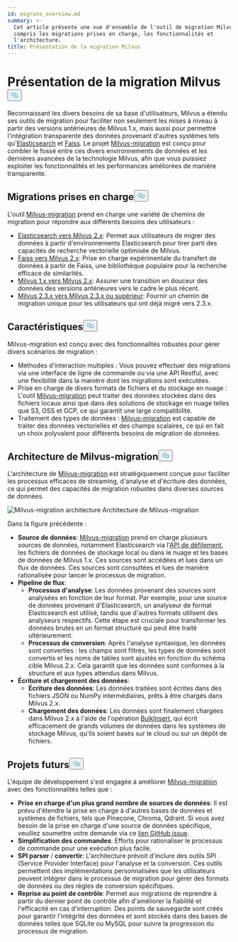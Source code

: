 ```yaml
---
id: migrate_overview.md
summary: >-
  Cet article présente une vue d'ensemble de l'outil de migration Milvus, y
  compris les migrations prises en charge, les fonctionnalités et
  l'architecture.
title: Présentation de la migration Milvus
---
```

<h1 id="Milvus-Migration-Overview" class="common-anchor-header">Présentation de la migration Milvus<button data-href="#Milvus-Migration-Overview" class="anchor-icon" translate="no">
      <svg translate="no"
        aria-hidden="true"
        focusable="false"
        height="20"
        version="1.1"
        viewBox="0 0 16 16"
        width="16"
      >
        <path
          fill="#0092E4"
          fill-rule="evenodd"
          d="M4 9h1v1H4c-1.5 0-3-1.69-3-3.5S2.55 3 4 3h4c1.45 0 3 1.69 3 3.5 0 1.41-.91 2.72-2 3.25V8.59c.58-.45 1-1.27 1-2.09C10 5.22 8.98 4 8 4H4c-.98 0-2 1.22-2 2.5S3 9 4 9zm9-3h-1v1h1c1 0 2 1.22 2 2.5S13.98 12 13 12H9c-.98 0-2-1.22-2-2.5 0-.83.42-1.64 1-2.09V6.25c-1.09.53-2 1.84-2 3.25C6 11.31 7.55 13 9 13h4c1.45 0 3-1.69 3-3.5S14.5 6 13 6z"
        ></path>
      </svg>
    </button></h1><p>Reconnaissant les divers besoins de sa base d'utilisateurs, Milvus a étendu ses outils de migration pour faciliter non seulement les mises à niveau à partir des versions antérieures de Milvus 1.x, mais aussi pour permettre l'intégration transparente des données provenant d'autres systèmes tels qu'<a href="https://www.elastic.co/guide/en/elasticsearch/reference/current/elasticsearch-intro.html">Elasticsearch</a> et <a href="https://github.com/facebookresearch/faiss">Faiss</a>. Le projet <a href="https://github.com/zilliztech/milvus-migration">Milvus-migration</a> est conçu pour combler le fossé entre ces divers environnements de données et les dernières avancées de la technologie Milvus, afin que vous puissiez exploiter les fonctionnalités et les performances améliorées de manière transparente.</p>
<h2 id="Supported-migrations" class="common-anchor-header">Migrations prises en charge<button data-href="#Supported-migrations" class="anchor-icon" translate="no">
      <svg translate="no"
        aria-hidden="true"
        focusable="false"
        height="20"
        version="1.1"
        viewBox="0 0 16 16"
        width="16"
      >
        <path
          fill="#0092E4"
          fill-rule="evenodd"
          d="M4 9h1v1H4c-1.5 0-3-1.69-3-3.5S2.55 3 4 3h4c1.45 0 3 1.69 3 3.5 0 1.41-.91 2.72-2 3.25V8.59c.58-.45 1-1.27 1-2.09C10 5.22 8.98 4 8 4H4c-.98 0-2 1.22-2 2.5S3 9 4 9zm9-3h-1v1h1c1 0 2 1.22 2 2.5S13.98 12 13 12H9c-.98 0-2-1.22-2-2.5 0-.83.42-1.64 1-2.09V6.25c-1.09.53-2 1.84-2 3.25C6 11.31 7.55 13 9 13h4c1.45 0 3-1.69 3-3.5S14.5 6 13 6z"
        ></path>
      </svg>
    </button></h2><p>L'outil <a href="https://github.com/zilliztech/milvus-migration">Milvus-migration</a> prend en charge une variété de chemins de migration pour répondre aux différents besoins des utilisateurs :</p>
<ul>
<li><a href="/docs/fr/es2m.md">Elasticsearch vers Milvus 2.x</a>: Permet aux utilisateurs de migrer des données à partir d'environnements Elasticsearch pour tirer parti des capacités de recherche vectorielle optimisée de Milvus.</li>
<li><a href="/docs/fr/f2m.md">Faiss vers Milvus 2.x</a>: Prise en charge expérimentale du transfert de données à partir de Faiss, une bibliothèque populaire pour la recherche efficace de similarités.</li>
<li><a href="/docs/fr/m2m.md">Milvus 1.x vers Milvus 2.x</a>: Assurer une transition en douceur des données des versions antérieures vers le cadre le plus récent.</li>
<li><a href="/docs/fr/from-m2x.md">Milvus 2.3.x vers Milvus 2.3.x ou supérieur</a>: Fournir un chemin de migration unique pour les utilisateurs qui ont déjà migré vers 2.3.x.</li>
</ul>
<h2 id="Features" class="common-anchor-header">Caractéristiques<button data-href="#Features" class="anchor-icon" translate="no">
      <svg translate="no"
        aria-hidden="true"
        focusable="false"
        height="20"
        version="1.1"
        viewBox="0 0 16 16"
        width="16"
      >
        <path
          fill="#0092E4"
          fill-rule="evenodd"
          d="M4 9h1v1H4c-1.5 0-3-1.69-3-3.5S2.55 3 4 3h4c1.45 0 3 1.69 3 3.5 0 1.41-.91 2.72-2 3.25V8.59c.58-.45 1-1.27 1-2.09C10 5.22 8.98 4 8 4H4c-.98 0-2 1.22-2 2.5S3 9 4 9zm9-3h-1v1h1c1 0 2 1.22 2 2.5S13.98 12 13 12H9c-.98 0-2-1.22-2-2.5 0-.83.42-1.64 1-2.09V6.25c-1.09.53-2 1.84-2 3.25C6 11.31 7.55 13 9 13h4c1.45 0 3-1.69 3-3.5S14.5 6 13 6z"
        ></path>
      </svg>
    </button></h2><p>Milvus-migration est conçu avec des fonctionnalités robustes pour gérer divers scénarios de migration :</p>
<ul>
<li>Méthodes d'interaction multiples : Vous pouvez effectuer des migrations via une interface de ligne de commande ou via une API Restful, avec une flexibilité dans la manière dont les migrations sont exécutées.</li>
<li>Prise en charge de divers formats de fichiers et du stockage en nuage : L'outil <a href="https://github.com/zilliztech/milvus-migration">Milvus-migration</a> peut traiter des données stockées dans des fichiers locaux ainsi que dans des solutions de stockage en nuage telles que S3, OSS et GCP, ce qui garantit une large compatibilité.</li>
<li>Traitement des types de données : <a href="https://github.com/zilliztech/milvus-migration">Milvus-migration</a> est capable de traiter des données vectorielles et des champs scalaires, ce qui en fait un choix polyvalent pour différents besoins de migration de données.</li>
</ul>
<h2 id="Architecture" class="common-anchor-header">Architecture de Milvus-migration<button data-href="#Architecture" class="anchor-icon" translate="no">
      <svg translate="no"
        aria-hidden="true"
        focusable="false"
        height="20"
        version="1.1"
        viewBox="0 0 16 16"
        width="16"
      >
        <path
          fill="#0092E4"
          fill-rule="evenodd"
          d="M4 9h1v1H4c-1.5 0-3-1.69-3-3.5S2.55 3 4 3h4c1.45 0 3 1.69 3 3.5 0 1.41-.91 2.72-2 3.25V8.59c.58-.45 1-1.27 1-2.09C10 5.22 8.98 4 8 4H4c-.98 0-2 1.22-2 2.5S3 9 4 9zm9-3h-1v1h1c1 0 2 1.22 2 2.5S13.98 12 13 12H9c-.98 0-2-1.22-2-2.5 0-.83.42-1.64 1-2.09V6.25c-1.09.53-2 1.84-2 3.25C6 11.31 7.55 13 9 13h4c1.45 0 3-1.69 3-3.5S14.5 6 13 6z"
        ></path>
      </svg>
    </button></h2><p>L'architecture de <a href="https://github.com/zilliztech/milvus-migration">Milvus-migration</a> est stratégiquement conçue pour faciliter les processus efficaces de streaming, d'analyse et d'écriture des données, ce qui permet des capacités de migration robustes dans diverses sources de données.</p>
<p>
  
   <span class="img-wrapper"> <img translate="no" src="/docs/v2.5.x/assets/milvus-migration-architecture.jpeg" alt="Milvus-migration architecture" class="doc-image" id="milvus-migration-architecture" />
   </span> <span class="img-wrapper"> <span>Architecture de Milvus-migration</span> </span></p>
<p>Dans la figure précédente :</p>
<ul>
<li><strong>Source de données</strong>: <a href="https://github.com/zilliztech/milvus-migration">Milvus-migration</a> prend en charge plusieurs sources de données, notamment Elasticsearch via l'<a href="https://www.elastic.co/guide/en/elasticsearch/reference/current/scroll-api.html">API de défilement</a>, les fichiers de données de stockage local ou dans le nuage et les bases de données de Milvus 1.x. Ces sources sont accédées et lues dans un flux de données. Ces sources sont consultées et lues de manière rationalisée pour lancer le processus de migration.</li>
<li><strong>Pipeline de flux</strong>:<ul>
<li><strong>Processus d'analyse</strong>: Les données provenant des sources sont analysées en fonction de leur format. Par exemple, pour une source de données provenant d'Elasticsearch, un analyseur de format Elasticsearch est utilisé, tandis que d'autres formats utilisent des analyseurs respectifs. Cette étape est cruciale pour transformer les données brutes en un format structuré qui peut être traité ultérieurement.</li>
<li><strong>Processus de conversion</strong>: Après l'analyse syntaxique, les données sont converties : les champs sont filtrés, les types de données sont convertis et les noms de tables sont ajustés en fonction du schéma cible Milvus 2.x. Cela garantit que les données sont conformes à la structure et aux types attendus dans Milvus.</li>
</ul></li>
<li><strong>Écriture et chargement des données</strong>:<ul>
<li><strong>Écriture des données</strong>: Les données traitées sont écrites dans des fichiers JSON ou NumPy intermédiaires, prêts à être chargés dans Milvus 2.x.</li>
<li><strong>Chargement des données</strong>: Les données sont finalement chargées dans Milvus 2.x à l'aide de l'opération <a href="https://milvus.io/api-reference/pymilvus/v2.4.x/ORM/utility/do_bulk_insert.md">BulkInsert</a>, qui écrit efficacement de grands volumes de données dans les systèmes de stockage Milvus, qu'ils soient basés sur le cloud ou sur un dépôt de fichiers.</li>
</ul></li>
</ul>
<h2 id="Future-plans" class="common-anchor-header">Projets futurs<button data-href="#Future-plans" class="anchor-icon" translate="no">
      <svg translate="no"
        aria-hidden="true"
        focusable="false"
        height="20"
        version="1.1"
        viewBox="0 0 16 16"
        width="16"
      >
        <path
          fill="#0092E4"
          fill-rule="evenodd"
          d="M4 9h1v1H4c-1.5 0-3-1.69-3-3.5S2.55 3 4 3h4c1.45 0 3 1.69 3 3.5 0 1.41-.91 2.72-2 3.25V8.59c.58-.45 1-1.27 1-2.09C10 5.22 8.98 4 8 4H4c-.98 0-2 1.22-2 2.5S3 9 4 9zm9-3h-1v1h1c1 0 2 1.22 2 2.5S13.98 12 13 12H9c-.98 0-2-1.22-2-2.5 0-.83.42-1.64 1-2.09V6.25c-1.09.53-2 1.84-2 3.25C6 11.31 7.55 13 9 13h4c1.45 0 3-1.69 3-3.5S14.5 6 13 6z"
        ></path>
      </svg>
    </button></h2><p>L'équipe de développement s'est engagée à améliorer <a href="https://github.com/zilliztech/milvus-migration">Milvus-migration</a> avec des fonctionnalités telles que :</p>
<ul>
<li><strong>Prise en charge d'un plus grand nombre de sources de données</strong>: Il est prévu d'étendre la prise en charge à d'autres bases de données et systèmes de fichiers, tels que Pinecone, Chroma, Qdrant. Si vous avez besoin de la prise en charge d'une source de données spécifique, veuillez soumettre votre demande via ce <a href="https://github.com/zilliztech/milvus-migration/issues">lien GitHub issue</a>.</li>
<li><strong>Simplification des commandes</strong>: Efforts pour rationaliser le processus de commande pour une exécution plus facile.</li>
<li><strong>SPI parser</strong> / <strong>convertir</strong>: L'architecture prévoit d'inclure des outils SPI (Service Provider Interface) pour l'analyse et la conversion. Ces outils permettent des implémentations personnalisées que les utilisateurs peuvent intégrer dans le processus de migration pour gérer des formats de données ou des règles de conversion spécifiques.</li>
<li><strong>Reprise au point de contrôle</strong>: Permet aux migrations de reprendre à partir du dernier point de contrôle afin d'améliorer la fiabilité et l'efficacité en cas d'interruption. Des points de sauvegarde sont créés pour garantir l'intégrité des données et sont stockés dans des bases de données telles que SQLite ou MySQL pour suivre la progression du processus de migration.</li>
</ul>
